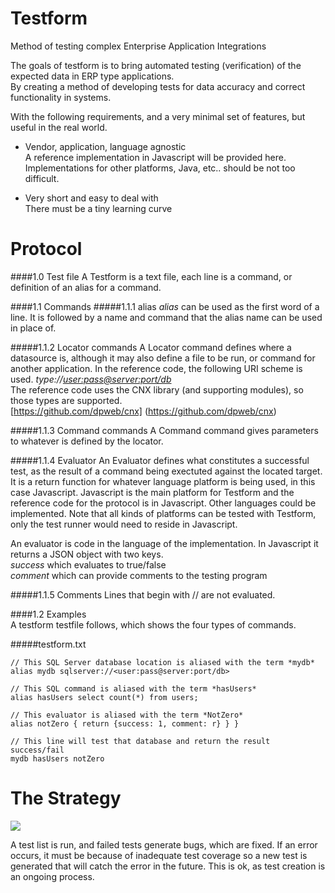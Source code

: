 Testform
========

Method of testing complex Enterprise Application Integrations

The goals of testform is to bring automated testing (verification) of the expected data in ERP type applications.    
By creating a method of developing tests for data accuracy and correct functionality in systems.    

With the following requirements, and a very minimal set of features, but useful in the real world.    

- Vendor, application, language agnostic    
A reference implementation in Javascript will be provided here. Implementations for other platforms, Java, etc.. should be not too difficult.    

- Very short and easy to deal with    
There must be a tiny learning curve    
    
Protocol
========
####1.0 Test file
A Testform is a text file, each line is a command, or definition of an alias for a command.

####1.1 Commands
#####1.1.1 alias
*alias* can be used as the first word of a line. It is followed by a name and command that the alias name can be used in place of.

#####1.1.2 Locator commands
A Locator command defines where a datasource is, although it may also define a file to be run, or command for another application.
In the reference code, the following URI scheme is used.  *type://<user:pass@server:port/db>*    
The reference code uses the CNX library (and supporting modules), so those types are supported.    
[https://github.com/dpweb/cnx] (https://github.com/dpweb/cnx)    

#####1.1.3 Command commands
A Command command gives parameters to whatever is defined by the locator.

#####1.1.4 Evaluator
An Evaluator defines what constitutes a successful test, as the result of a command being exectuted against the located target.    
It is a return function for whatever language platform is being used, in this case Javascript.  Javascript is the main platform for Testform
and the reference code for the protocol is in Javascript.  Other languages could be implemented.  Note that all kinds of platforms can be
tested with Testform, only the test runner would need to reside in Javascript.   

An evaluator is code in the language of the implementation. In Javascript it returns a JSON object with two keys.    
*success* which evaluates to true/false    
*comment* which can provide comments to the testing program

#####1.1.5 Comments
Lines that begin with // are not evaluated.

####1.2 Examples    
A testform testfile follows, which shows the four types of commands.    

#####testform.txt
````
// This SQL Server database location is aliased with the term *mydb*
alias mydb sqlserver://<user:pass@server:port/db>

// This SQL command is aliased with the term *hasUsers*
alias hasUsers select count(*) from users;

// This evaluator is aliased with the term *NotZero*
alias notZero { return {success: 1, comment: r} } }

// This line will test that database and return the result success/fail
mydb hasUsers notZero
````

The Strategy
============
<img src='https://www.filepicker.io/api/file/srryXNVBSIStlfoKFjyU'/>
    
A test list is run, and failed tests generate bugs, which are fixed.  If an error occurs, it must be because of 
inadequate test coverage so a new test is generated that will catch the error in the future.  This is ok, as test 
creation is an ongoing process.
